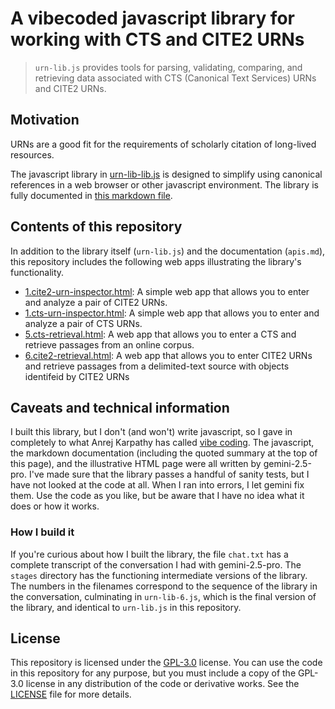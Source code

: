 # A vibecoded javascript library for working with CTS and CITE2 URNs




> `urn-lib.js` provides tools for parsing, validating, comparing, and retrieving data associated with CTS (Canonical Text Services) URNs and CITE2 URNs.



## Motivation

URNs are a good fit for the requirements of scholarly citation of long-lived resources.





The javascript library in [urn-lib-lib.js](./urn-lib.js) is designed to simplify using canonical references in a web browser or other javascript environment. The library is fully documented in [this markdown file](./apis.md).




## Contents of this repository

In addition to the library itself (`urn-lib.js`) and the documentation (`apis.md`), this repository includes the following web apps illustrating the library's functionality.

- [1.cite2-urn-inspector.html](./1.cite2-urn-inspector.html): A simple web app that allows you to enter and analyze a pair of CITE2 URNs.
- [1.cts-urn-inspector.html](./1.cts-urn-inspector.html): A simple web app that allows you to enter and analyze a pair of CTS URNs.
- [5.cts-retrieval.html](./5.cts-retrieval.html): A web app that allows you to enter a CTS and retrieve passages from an online corpus.
- [6.cite2-retrieval.html](./6.cite2-retrieval.html): A web app that allows you to enter CITE2 URNs and retrieve passages from a delimited-text source with objects identifeid by CITE2 URNs



## Caveats and technical information

I built this library, but I don't (and won't) write javascript, so I gave in completely to what Anrej Karpathy has called [vibe coding](https://x.com/karpathy/status/1886192184808149383?lang=en). The javascript, the markdown documentation (including the quoted summary at the top of this page), and the illustrative HTML page were all written by gemini-2.5-pro. I've made sure that the library passes a handful of sanity tests, but I have not looked at the code at all. When I ran into errors, I let gemini fix them. Use the code as you like, but be aware that I have no idea what it does or how it works.


### How I build it

If you're curious about how I built the library, the file `chat.txt` has a complete transcript of the conversation I had with gemini-2.5-pro. The `stages` directory has the functioning intermediate versions of the library. The numbers in the filenames correspond to the sequence of the library in the conversation, culminating in `urn-lib-6.js`, which is the final version of the library, and identical to `urn-lib.js` in this repository. 


## License

This repository is licensed under the [GPL-3.0](https://www.gnu.org/licenses/gpl-3.0.en.html) license. You can use the code in this repository for any purpose, but you must include a copy of the GPL-3.0 license in any distribution of the code or derivative works. See the [LICENSE](./LICENSE) file for more details.